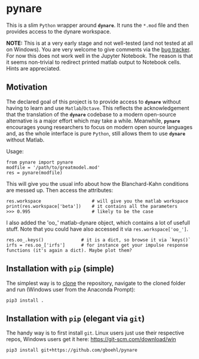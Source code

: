 # pynare

This is a slim `Python` wrapper around **`dynare`**. It runs the `*.mod` file and then provides access to the dynare workspace. 

**NOTE:** This is at a very early stage and not well-tested (and not tested at all on Windows). You are very welcome to give comments via the [bug tracker](https://github.com/gboehl/pynare/issues). For now this does not work well in the Jupyter Notebook. The reason is that it seems non-trivial to redirect printed matlab output to Notebook cells. Hints are appreciated.


## Motivation

The declared goal of this project is to provide access to **`dynare`** without having to learn and use `Matlab`/`Octave`. This reflects the acknowledgement that the translation of the **`dynare`** codebase to a modern open-source alternative is a major effort which may take a while. Meanwhile, **`pynare`** encourages young researchers to focus on modern open source languages and, as the whole interface is pure `Python`, still allows them to use **`dynare`** without Matlab.


Usage:
```
from pynare import pynare
modfile = '/path/to/greatmodel.mod'
res = pynare(modfile)
```

This will give you the usual info about how the Blanchard-Kahn conditions are messed up. Then access the attributes:
```
res.workspace                   # will give you the matlab workspace
print(res.workspace['beta'])    # it contains all the parameters
>>> 0.995                       # likely to be the case
```

I also added the 'oo_' matlab-dynare object, which contains a lot of usefull stuff. Note that you could have also accessed it via `res.workspace['oo_']`.
```
res.oo_.keys()              # it is a dict, so browse it via `keys()`
irfs = res.oo_['irfs']      # for instance get your impulse response functions (it's again a dict). Maybe plot them?
```


## Installation with `pip` (simple)

The simplest way is to [clone](https://github.com/gboehl/pynare/archive/master.zip) the repository, navigate to the cloned folder and run (Windows user from the Anaconda Prompt):
```
pip3 install .
```

## Installation with `pip` (elegant via `git`)

The handy way is to first install `git`. Linux users just use their respective repos, Windows users get it here: https://git-scm.com/download/win

```
pip3 install git+https://github.com/gboehl/pynare
```
